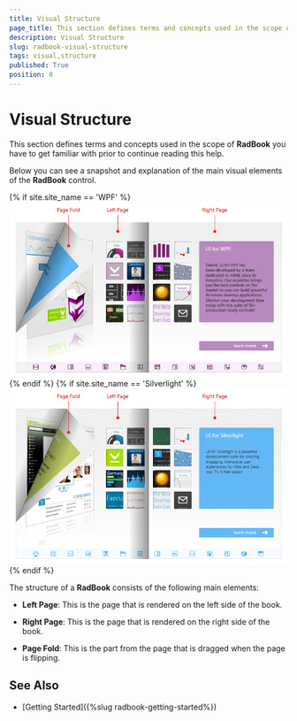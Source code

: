 ```yaml
---
title: Visual Structure
page_title: This section defines terms and concepts used in the scope of RadBook you have to get familiar with prior to continue reading this help
description: Visual Structure
slug: radbook-visual-structure
tags: visual,structure
published: True
position: 0
---
```


# Visual Structure

This section defines terms and concepts used in the scope of __RadBook__ you have to get familiar with prior to continue reading this help.

Below you can see a snapshot and explanation of the main visual elements of the __RadBook__ control.

{% if site.site_name == 'WPF' %}
![RadBook Visual structure](images/book_visuals_wpf.png)
{% endif %}
{% if site.site_name == 'Silverlight' %}
![RadBook Visual structure](images/book_visuals_sl.png)
{% endif %}

The structure of a __RadBook__ consists of the following main elements:

* __Left Page__: This is the page that is rendered on the left side of the book.	

* __Right Page__: This is the page that is rendered on the right side of the book.

* __Page Fold__: This is the part from the page that is dragged when the page is flipping.

## See Also
* [Getting Started]({%slug radbook-getting-started%})